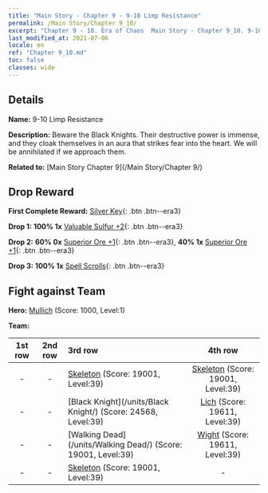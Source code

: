 ```yaml
---
title: "Main Story - Chapter 9 - 9-10 Limp Resistance"
permalink: /Main Story/Chapter 9_10/
excerpt: "Chapter 9 - 10. Era of Chaos  Main Story - Chapter 9_10. 9-10 Limp Resistance"
last_modified_at: 2021-07-06
locale: en
ref: "Chapter 9_10.md"
toc: false
classes: wide
---
```


## Details

 **Name:** 9-10 Limp Resistance

 **Description:** Beware the Black Knights. Their destructive power is immense, and they cloak themselves in an aura that strikes fear into the heart. We will be annihilated if we approach them.

 **Related to:** [Main Story Chapter 9](/Main Story/Chapter 9/)

## Drop Reward

 **First Complete Reward:** [Silver Key](/Items/con_693/){: .btn .btn--era3}

 **Drop 1:** **100% 1x** [Valuable Sulfur +2](/Items/mat_29/){: .btn .btn--era3}

 **Drop 2:** **60% 0x** [Superior Ore +1](/Items/mat_19/){: .btn .btn--era3}, **40% 1x** [Superior Ore +1](/Items/mat_19/){: .btn .btn--era3}

 **Drop 3:** **100% 1x** [Spell Scrolls](/Items/con_694/){: .btn .btn--era3}


## Fight against Team
 **Hero:** [Mullich](/heroes/Mullich/) (Score: 1000, Level:1)

 **Team:**


  | 1st row | 2nd row | 3rd row | 4th row |
  |:----:|:----:|:----|:----:|
  | - | - | [Skeleton](/units/Skeleton/) (Score: 19001, Level:39)  | [Skeleton](/units/Skeleton/) (Score: 19001, Level:39)  |
  | - | - | [Black Knight](/units/Black Knight/) (Score: 24568, Level:39)  | [Lich](/units/Lich/) (Score: 19611, Level:39)  |
  | - | - | [Walking Dead](/units/Walking Dead/) (Score: 19001, Level:39)  | [Wight](/units/Wight/) (Score: 19611, Level:39)  |
  | - | - | [Skeleton](/units/Skeleton/) (Score: 19001, Level:39)  | - |


